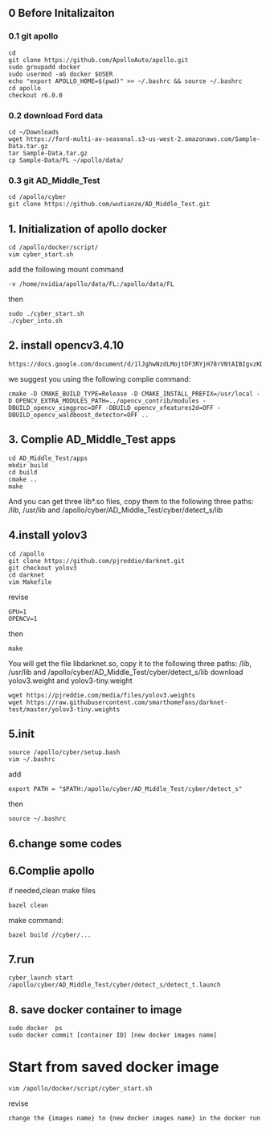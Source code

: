 ## 0 Before Initalizaiton
### 0.1 git apollo
```
cd
git clone https://github.com/ApolloAuto/apollo.git
sudo groupadd docker
sudo usermod -aG docker $USER 
echo "export APOLLO_HOME=$(pwd)" >> ~/.bashrc && source ~/.bashrc
cd apollo
checkout r6.0.0
```
### 0.2 download Ford data
```
cd ~/Downloads
wget https://ford-multi-av-seasonal.s3-us-west-2.amazonaws.com/Sample-Data.tar.gz
tar Sample-Data.tar.gz
cp Sample-Data/FL ~/apollo/data/
```
### 0.3 git AD_Middle_Test
```
cd /apollo/cyber
git clone https://github.com/wutianze/AD_Middle_Test.git
```

## 1. Initialization of apollo docker
```
cd /apollo/docker/script/ 
vim cyber_start.sh
```
add the following mount command 
```
-v /home/nvidia/apollo/data/FL:/apollo/data/FL
```
then
```
sudo ./cyber_start.sh
./cyber_into.sh
```

## 2. install opencv3.4.10
```
https://docs.google.com/document/d/1lJghwNzdLMojtDF3RYjH78rVNtAIBIgvzKDIUs3wmic/edit
```
we suggest you using the following complie command:
```
cmake -D CMAKE_BUILD_TYPE=Release -D CMAKE_INSTALL_PREFIX=/usr/local -D OPENCV_EXTRA_MODULES_PATH=../opencv_contrib/modules -DBUILD_opencv_ximgproc=OFF -DBUILD_opencv_xfeatures2d=OFF -DBUILD_opencv_waldboost_detector=OFF ..
```
## 3. Complie AD_Middle_Test apps
```
cd AD_Middle_Test/apps
mkdir build
cd build
cmake ..
make
```
And you can get three lib*.so files, copy them to the following three paths: /lib, /usr/lib and /apollo/cyber/AD_Middle_Test/cyber/detect_s/lib

## 4.install yolov3
```
cd /apollo
git clone https://github.com/pjreddie/darknet.git
git checkout yolov3
cd darknet
vim Makefile
```
revise
```
GPU=1
OPENCV=1
```
then
```
make
```
You will get the file libdarknet.so, copy it to the following three paths: /lib, /usr/lib and /apollo/cyber/AD_Middle_Test/cyber/detect_s/lib
download yolov3.weight and yolov3-tiny.weight
```
wget https://pjreddie.com/media/files/yolov3.weights
wget https://raw.githubusercontent.com/smarthomefans/darknet-test/master/yolov3-tiny.weights
```

## 5.init
```
source /apollo/cyber/setup.bash
vim ~/.bashrc
```
add
```
export PATH = "$PATH:/apollo/cyber/AD_Middle_Test/cyber/detect_s" 
```
then
```
source ~/.bashrc
```
## 6.change some codes

## 6.Complie apollo
if needed,clean make files
```
bazel clean
```
make command:
```
bazel build //cyber/...
```
## 7.run
```
cyber_launch start /apollo/cyber/AD_Middle_Test/cyber/detect_s/detect_t.launch
```

## 8. save docker container to image
```
sudo docker  ps
sudo docker commit [container ID] [new docker images name] 
```
# Start from saved docker image
```
vim /apollo/docker/script/cyber_start.sh
```
revise
```
change the {images name} to {new docker images name} in the docker run
```
